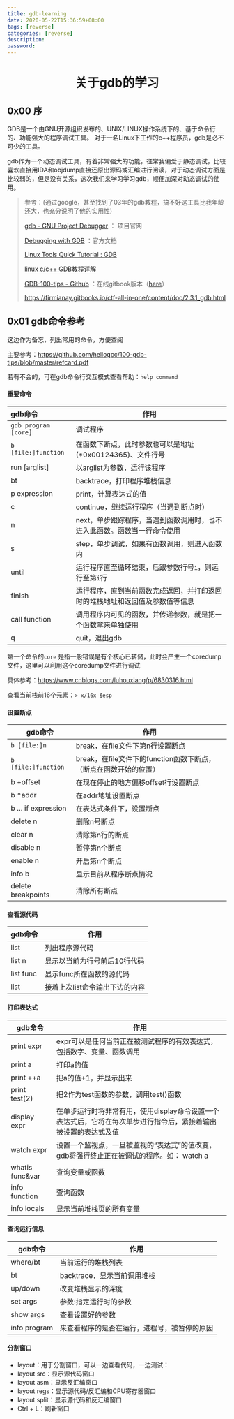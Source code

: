 ```yaml
---
title: gdb-learning
date: 2020-05-22T15:36:59+08:00
tags: [reverse]
categories: [reverse]
description:
password:
---
```










# <center>关于gdb的学习</center>



## 0x00 序



GDB是一个由GNU开源组织发布的、UNIX/LINUX操作系统下的、基于命令行的、功能强大的程序调试工具。 对于一名Linux下工作的c++程序员，gdb是必不可少的工具。

gdb作为一个动态调试工具，有着非常强大的功能，往常我偏爱于静态调试，比较喜欢直接用IDA和objdump直接还原出源码或汇编进行阅读，对于动态调试方面是比较弱的，但是没有关系，这次我们来学习学习gdb，顺便加深对动态调试的使用。



> 参考：(通过google，甚至找到了03年的gdb教程，搞不好这工具比我年龄还大，也充分说明了他的实用性)
>
> [gdb - GNU Project Debugger](http://www.gnu.org/software/gdb/) ： 项目官网
>
> [Debugging with GDB](https://sourceware.org/gdb/onlinedocs/gdb/) ：官方文档
>
> [Linux Tools Quick Tutorial : GDB](https://linuxtools-rst.readthedocs.io/zh_CN/latest/tool/gdb.html)
>
> [linux c/c++ GDB教程详解](https://sites.google.com/site/shuzhifeng/linux-c-c-gdb-jiao-cheng-xiang-jie)
>
> [GDB-100-tips - Github](https://github.com/hellogcc/100-gdb-tips) ：在线gitbook版本（[here](https://wizardforcel.gitbooks.io/100-gdb-tips/)）
>
> https://firmianay.gitbooks.io/ctf-all-in-one/content/doc/2.3.1_gdb.html
>
> 





## 0x01 gdb命令参考



这边作为备忘，列出常用的命令，方便查阅

主要参考：https://github.com/hellogcc/100-gdb-tips/blob/master/refcard.pdf

若有不会的，可在gdb命令行交互模式查看帮助：`help command `



#### 重要命令



| gdb命令              | 作用                                                         |
| :------------------- | ------------------------------------------------------------ |
| `gdb program [core]` | 调试程序                                                     |
| `b [file:]function`  | 在函数下断点，此时参数也可以是地址(*0x00124365)、文件行号    |
| run [arglist]        | 以arglist为参数，运行该程序                                  |
| bt                   | backtrace，打印程序堆栈信息                                  |
| p expression         | print，计算表达式的值                                        |
| c                    | continue，继续运行程序（当遇到断点时）                       |
| n                    | next，单步跟踪程序，当遇到函数调用时，也不进入此函数。函数当一行命令使用 |
| s                    | step，单步调试，如果有函数调用，则进入函数内                 |
| until                | 运行程序直至循环结束，后跟参数行号`i`，则运行至第`i`行       |
| finish               | 运行程序，直到当前函数完成返回，并打印返回时的堆栈地址和返回值及参数值等信息 |
| call function        | 调用程序内可见的函数，并传递参数，就是把一个函数拿来单独使用 |
| q                    | quit，退出gdb                                                |



第一个命令的`core` 是指一般错误是有个核心已转储，此时会产生一个coredump文件，这里可以利用这个coredump文件进行调试

具体参考：https://www.cnblogs.com/luhouxiang/p/6830316.html



查看当前栈前16个元素：`> x/16x $esp`



#### 设置断点



| gdb命令             | 作用                                                         |
| ------------------- | ------------------------------------------------------------ |
| `b [file:]n`        | break，在file文件下第n行设置断点                             |
| `b [file:]function` | break，在file文件下的function函数下断点，（断点在函数开始的位置） |
| b +offset           | 在现在停止的地方偏移offset行设置断点                         |
| b *addr             | 在addr地址设置断点                                           |
| b ... if expression | 在表达式条件下，设置断点                                     |
| delete n            | 删除n号断点                                                  |
| clear n             | 清除第n行的断点                                              |
| disable n           | 暂停第n个断点                                                |
| enable n            | 开启第n个断点                                                |
| info b              | 显示目前从程序断点情况                                       |
| delete breakpoints  | 清除所有断点                                                 |



#### 查看源代码

| gdb命令   | 作用                           |
| --------- | ------------------------------ |
| list      | 列出程序源代码                 |
| list n    | 显示以当前为行号前后10行代码   |
| list func | 显示func所在函数的源代码       |
| list      | 接着上次list命令输出下边的内容 |



#### 打印表达式



| gdb命令         | 作用                                                         |
| --------------- | ------------------------------------------------------------ |
| print expr      | expr可以是任何当前正在被测试程序的有效表达式，包括数字、变量、函数调用 |
| print a         | 打印a的值                                                    |
| print ++a       | 把a的值+1，并显示出来                                        |
| print test(2)   | 把2作为test函数的参数，调用test()函数                        |
| display expr    | 在单步运行时将非常有用，使用display命令设置一个表达式后，它将在每次单步进行指令后，紧接着输出被设置的表达式及值 |
| watch expr      | 设置一个监视点，一旦被监视的“表达式”的值改变，gdb将强行终止正在被调试的程序。如： watch a |
| whatis func&var | 查询变量或函数                                               |
| info function   | 查询函数                                                     |
| info locals     | 显示当前堆栈页的所有变量                                     |



#### 查询运行信息



| gdb命令      | 作用                                         |
| ------------ | -------------------------------------------- |
| where/bt     | 当前运行的堆栈列表                           |
| bt           | backtrace，显示当前调用堆栈                  |
| up/down      | 改变堆栈显示的深度                           |
| set args     | 参数:指定运行时的参数                        |
| show args    | 查看设置好的参数                             |
| info program | 来查看程序的是否在运行，进程号，被暂停的原因 |



#### 分割窗口



- layout：用于分割窗口，可以一边查看代码，一边测试：
- layout src：显示源代码窗口
- layout asm：显示反汇编窗口
- layout regs：显示源代码/反汇编和CPU寄存器窗口
- layout split：显示源代码和反汇编窗口
- Ctrl + L：刷新窗口



